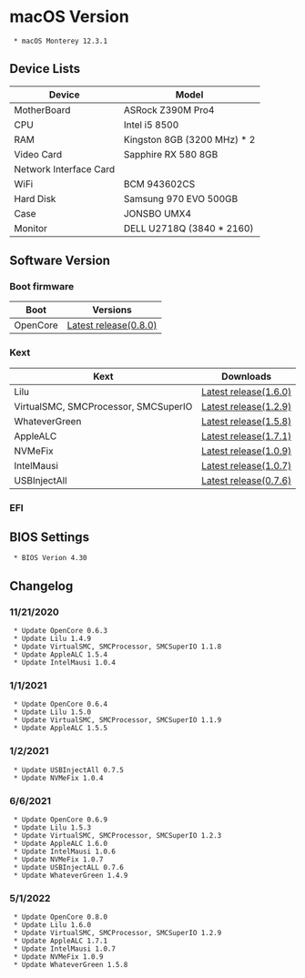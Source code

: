 
# macOS Version

     * macOS Monterey 12.3.1

## Device Lists

| Device | Model |
|---|---|
| MotherBoard | ASRock Z390M Pro4 |
| CPU | Intel i5 8500 |
| RAM | Kingston 8GB (3200 MHz) * 2 |
| Video Card | Sapphire RX 580 8GB |
| Network Interface Card | |
| WiFi | BCM 943602CS |
| Hard Disk | Samsung 970 EVO 500GB |
| Case | JONSBO UMX4 |
| Monitor | DELL U2718Q (3840 * 2160) |

## Software Version

### Boot firmware

| Boot | Versions |
|---|---|
| OpenCore | [Latest release(0.8.0)](https://github.com/acidanthera/OpenCorePkg) |

### Kext

| Kext | Downloads |
|---|---|
| Lilu | [Latest release(1.6.0)](https://github.com/acidanthera/Lilu) |
| VirtualSMC, SMCProcessor, SMCSuperIO | [Latest release(1.2.9)](https://github.com/acidanthera/VirtualSMC) |
| WhateverGreen | [Latest release(1.5.8)](https://github.com/acidanthera/WhateverGreen) |
| AppleALC | [Latest release(1.7.1)](https://github.com/acidanthera/AppleALC/) |
| NVMeFix | [Latest release(1.0.9)](https://github.com/acidanthera/NVMeFix/) |
| IntelMausi | [Latest release(1.0.7)](https://github.com/acidanthera/IntelMausi) |
| USBInjectAll | [Latest release(0.7.6)](https://github.com/Sniki/OS-X-USB-Inject-All) |

### EFI

## BIOS Settings

     * BIOS Verion 4.30

## Changelog

### 11/21/2020

     * Update OpenCore 0.6.3
     * Update Lilu 1.4.9
     * Update VirtualSMC, SMCProcessor, SMCSuperIO 1.1.8
     * Update AppleALC 1.5.4
     * Update IntelMausi 1.0.4 

### 1/1/2021

     * Update OpenCore 0.6.4
     * Update Lilu 1.5.0
     * Update VirtualSMC, SMCProcessor, SMCSuperIO 1.1.9
     * Update AppleALC 1.5.5

### 1/2/2021

     * Update USBInjectAll 0.7.5
     * Update NVMeFix 1.0.4

### 6/6/2021

     * Update OpenCore 0.6.9
     * Update Lilu 1.5.3
     * Update VirtualSMC, SMCProcessor, SMCSuperIO 1.2.3
     * Update AppleALC 1.6.0
     * Update IntelMausi 1.0.6
     * Update NVMeFix 1.0.7
     * Update USBInjectALL 0.7.6
     * Update WhateverGreen 1.4.9

### 5/1/2022

     * Update OpenCore 0.8.0
     * Update Lilu 1.6.0
     * Update VirtualSMC, SMCProcessor, SMCSuperIO 1.2.9
     * Update AppleALC 1.7.1
     * Update IntelMausi 1.0.7
     * Update NVMeFix 1.0.9
     * Update WhateverGreen 1.5.8
